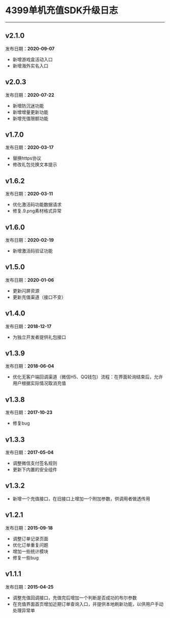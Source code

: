﻿# 4399单机充值SDK升级日志
-----------------------


## v2.1.0
发布日期：__2020-09-07__  
- 新增游戏盒活动入口
- 新增海外实名入口

## v2.0.3
发布日期：__2020-07-22__  
- 新增防沉迷功能
- 新增增量更新功能
- 新增充值限额功能

## v1.7.0    
发布日期：__2020-03-17__  
- 替换https协议
- 修改礼包兑换文本提示

## v1.6.2    
发布日期：__2020-03-11__  
- 优化激活码功能数据请求
- 修复.9.png素材格式异常

## v1.6.0    
发布日期：__2020-02-19__  
- 新增激活码验证功能

## v1.5.0    
发布日期：__2020-01-06__  
- 更新闪屏资源
- 更新充值渠道（接口不变）


## v1.4.0    
发布日期：__2018-12-17__  
- 为独立开发者提供礼包接口

## v1.3.9    
发布日期：__2018-06-04__  
- 优化无客户端回调渠道（微信H5、QQ钱包）流程：在界面轮询结束后，允许用户根据实际情况取消充值

## v1.3.8  
发布日期：__2017-10-23__  
- 修复bug

## v1.3.3  
发布日期：__2017-05-04__  
- 调整微信支付签名规则  
- 更新下内置的安全组件  

## v1.3.2  
- 新增一个充值接口，在旧接口上增加一个附加参数，供调用者做透传用


## v1.2.1
发布日期：__2015-09-18__ 
- 调整订单记录页面
- 优化订单重复问题
- 增加一些统计模块
- 修复一些bug


## v1.1.1
发布日期：__2015-04-25__ 
- 调整充值回调接口，充值完后增加一个判断是否成功的布尔参数
- 在充值界面首页增加近期订单查询入口，并提供本地刷新功能，以供用户手动处理异常单

